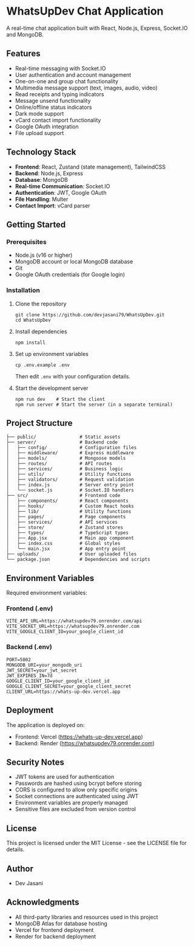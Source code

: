 # WhatsUpDev Chat Application

A real-time chat application built with React, Node.js, Express, Socket.IO and MongoDB.

## Features

- Real-time messaging with Socket.IO
- User authentication and account management
- One-on-one and group chat functionality
- Multimedia message support (text, images, audio, video)
- Read receipts and typing indicators
- Message unsend functionality
- Online/offline status indicators
- Dark mode support
- vCard contact import functionality
- Google OAuth integration
- File upload support

## Technology Stack

- **Frontend**: React, Zustand (state management), TailwindCSS
- **Backend**: Node.js, Express
- **Database**: MongoDB
- **Real-time Communication**: Socket.IO
- **Authentication**: JWT, Google OAuth
- **File Handling**: Multer
- **Contact Import**: vCard parser

## Getting Started

### Prerequisites

- Node.js (v16 or higher)
- MongoDB account or local MongoDB database
- Git
- Google OAuth credentials (for Google login)

### Installation

1. Clone the repository
   ```
   git clone https://github.com/devjasani79/WhatsUpDev.git
   cd WhatsUpDev
   ```

2. Install dependencies
   ```
   npm install
   ```

3. Set up environment variables
   ```
   cp .env.example .env
   ```
   Then edit `.env` with your configuration details.

4. Start the development server
   ```
   npm run dev    # Start the client
   npm run server # Start the server (in a separate terminal)
   ```

## Project Structure

```
├── public/                # Static assets
├── server/                # Backend code
│   ├── config/            # Configuration files
│   ├── middleware/        # Express middleware
│   ├── models/            # Mongoose models
│   ├── routes/            # API routes
│   ├── services/          # Business logic
│   ├── utils/             # Utility functions
│   ├── validators/        # Request validation
│   ├── index.js           # Server entry point
│   └── socket.js          # Socket.IO handlers
├── src/                   # Frontend code
│   ├── components/        # React components
│   ├── hooks/             # Custom React hooks
│   ├── lib/               # Utility functions
│   ├── pages/             # Page components
│   ├── services/          # API services
│   ├── store/             # Zustand stores
│   ├── types/             # TypeScript types
│   ├── App.jsx            # Main app component
│   ├── index.css          # Global styles
│   └── main.jsx           # App entry point
├── uploads/               # User uploaded files
└── package.json           # Dependencies and scripts
```

## Environment Variables

Required environment variables:

### Frontend (.env)
```
VITE_API_URL=https://whatsupdev79.onrender.com/api
VITE_SOCKET_URL=https://whatsupdev79.onrender.com
VITE_GOOGLE_CLIENT_ID=your_google_client_id
```

### Backend (.env)
```
PORT=5002
MONGODB_URI=your_mongodb_uri
JWT_SECRET=your_jwt_secret
JWT_EXPIRES_IN=7d
GOOGLE_CLIENT_ID=your_google_client_id
GOOGLE_CLIENT_SECRET=your_google_client_secret
CLIENT_URL=https://whats-up-dev.vercel.app
```

## Deployment

The application is deployed on:
- Frontend: Vercel (https://whats-up-dev.vercel.app)
- Backend: Render (https://whatsupdev79.onrender.com)

## Security Notes

- JWT tokens are used for authentication
- Passwords are hashed using bcrypt before storing
- CORS is configured to allow only specific origins
- Socket connections are authenticated using JWT
- Environment variables are properly managed
- Sensitive files are excluded from version control

## License

This project is licensed under the MIT License - see the LICENSE file for details.

## Author

- Dev Jasani

## Acknowledgments

- All third-party libraries and resources used in this project
- MongoDB Atlas for database hosting
- Vercel for frontend deployment
- Render for backend deployment
